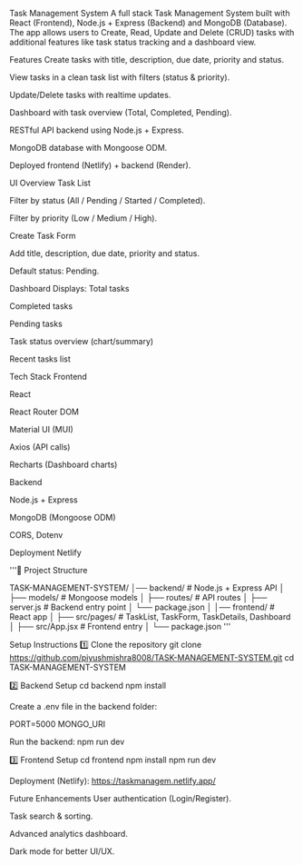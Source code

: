 Task Management System
A full stack Task Management System built with React (Frontend), Node.js + Express (Backend) and MongoDB (Database). The app allows users to Create, Read, Update and Delete (CRUD) tasks with additional features like task status tracking and a dashboard view.

Features
Create tasks with title, description, due date, priority and status.

View tasks in a clean task list with filters (status & priority).

Update/Delete tasks with realtime updates.

Dashboard with task overview (Total, Completed, Pending).

RESTful API backend using Node.js + Express.

MongoDB database with Mongoose ODM.

Deployed frontend (Netlify) + backend (Render).

UI Overview
 Task List

Filter by status (All / Pending / Started / Completed).

Filter by priority (Low / Medium / High).

Create Task Form

Add title, description, due date, priority and status.

Default status: Pending.

Dashboard
Displays:
Total tasks

Completed tasks

Pending tasks

Task status overview (chart/summary)

Recent tasks list

Tech Stack
Frontend

React

React Router DOM

Material UI (MUI)

Axios (API calls)

Recharts (Dashboard charts)

Backend

Node.js + Express

MongoDB (Mongoose ODM)

CORS, Dotenv

Deployment
Netlify

'''📂 Project Structure

TASK-MANAGEMENT-SYSTEM/ │── backend/ # Node.js + Express API │ ├── models/ # Mongoose models │ ├── routes/ # API routes │ ├── server.js # Backend entry point │ └── package.json │ │── frontend/ # React app │ ├── src/pages/ # TaskList, TaskForm, TaskDetails, Dashboard │ ├── src/App.jsx # Frontend entry │ └── package.json '''

Setup Instructions
1️⃣ Clone the repository git clone https://github.com/piyushmishra8008/TASK-MANAGEMENT-SYSTEM.git cd TASK-MANAGEMENT-SYSTEM

2️⃣ Backend Setup cd backend npm install

Create a .env file in the backend folder:

PORT=5000 MONGO_URI

Run the backend:
npm run dev

3️⃣ Frontend Setup cd frontend npm install npm run dev

Deployment
(Netlify): https://taskmanagem.netlify.app/

Future Enhancements
User authentication (Login/Register).

Task search & sorting.

Advanced analytics dashboard.

Dark mode for better UI/UX.
